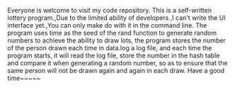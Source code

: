 Everyone is welcome to visit my code repository.
This is a self-written lottery program.,Due to the limited ability of developers.,I can't write the UI interface yet.,You can only make do with it in the command line.
The program uses time as the seed of the rand function to generate random numbers to achieve the ability to draw lots, the program stores the number of the person drawn each time in data.log a log file, and each time the program starts, it will read the log file, store the number in the hash table and compare it when generating a random number, so as to ensure that the same person will not be drawn again and again in each draw.
Have a good time~~~~~
